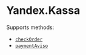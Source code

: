 # Yandex.Kassa

Supports methods:

- [`checkOrder`](https://tech.yandex.ru/money/doc/payment-solution/payment-notifications/payment-notifications-check-docpage/)
- [`paymentAviso`](https://tech.yandex.ru/money/doc/payment-solution/payment-notifications/payment-notifications-aviso-docpage/)
